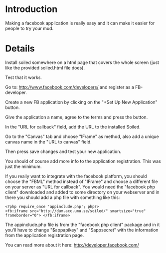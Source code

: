 # Introduction #

Making a facebook application is really easy and it can make it easier for people to try your mud.

# Details #

Install soiled somewhere on a html page that covers the whole screen (just like the provided soiled.html file does).

Test that it works.

Go to: http://www.facebook.com/developers/ and register as a FB-developer.

Create a new FB application by clicking on the "+Set Up New Application" button.

Give the application a name, agree to the terms and press the button.

In the "URL for callback" field, add the URL to the installed Soiled.

Go to the "Canvas" tab and choose "IFrame" as method, also add a unique canvas name in the "URL to canvas" field.

Then press save changes and test your new application.


You should of course add more info to the application registration. This was just the minimum.

If you really want to integrate with the facebook platform, you should choose the "FBML" method instead of "IFrame" and choose a different file on your server as "URL for callback". You would need the "facebook php client" downloaded and added to some directory on your webserver and in there you should add a php file with something like this:
```
<?php require_once 'appinclude.php'; php?>
<fb:iframe src="http://dum.acc.umu.se/soiled/" smartsize="true" frameborder="0"> </fb:iframe>
```

The appinclude.php file is from the "facebook php client" package and in it you'll have to change "$appapikey" and  "$appsecret" with the information from the application registration page.

You can read more about it here: http://developer.facebook.com/